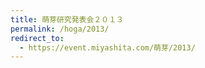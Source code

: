 ```yaml
---
title: 萌芽研究発表会２０１３
permalink: /hoga/2013/
redirect_to:
  - https://event.miyashita.com/萌芽/2013/
---
```

